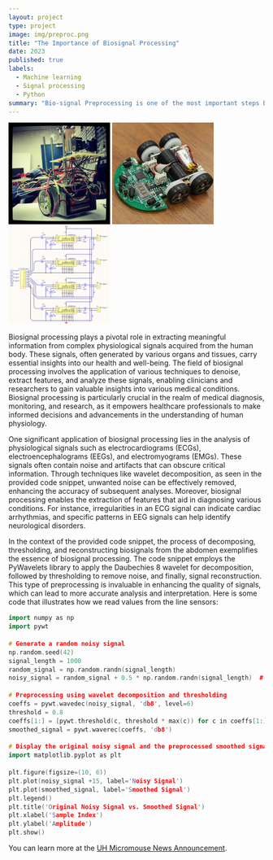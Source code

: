 ```yaml
---
layout: project
type: project
image: img/preproc.png
title: "The Importance of Biosignal Processing"
date: 2023
published: true
labels:
  - Machine learning
  - Signal processing
  - Python
summary: "Bio-signal Preprocessing is one of the most important steps before using the signals for machine learning models "
---
```


<div class="text-center p-4">
  <img width="200px" src="../img/micromouse/micromouse-robot.png" class="img-thumbnail" >
  <img width="200px" src="../img/micromouse/micromouse-robot-2.jpg" class="img-thumbnail" >
  <img width="200px" src="../img/micromouse/micromouse-circuit.png" class="img-thumbnail" >
</div>

Biosignal processing plays a pivotal role in extracting meaningful information from complex physiological signals acquired from the human body. These signals, often generated by various organs and tissues, carry essential insights into our health and well-being. The field of biosignal processing involves the application of various techniques to denoise, extract features, and analyze these signals, enabling clinicians and researchers to gain valuable insights into various medical conditions. Biosignal processing is particularly crucial in the realm of medical diagnosis, monitoring, and research, as it empowers healthcare professionals to make informed decisions and advancements in the understanding of human physiology.

One significant application of biosignal processing lies in the analysis of physiological signals such as electrocardiograms (ECGs), electroencephalograms (EEGs), and electromyograms (EMGs). These signals often contain noise and artifacts that can obscure critical information. Through techniques like wavelet decomposition, as seen in the provided code snippet, unwanted noise can be effectively removed, enhancing the accuracy of subsequent analyses. Moreover, biosignal processing enables the extraction of features that aid in diagnosing various conditions. For instance, irregularities in an ECG signal can indicate cardiac arrhythmias, and specific patterns in EEG signals can help identify neurological disorders.

In the context of the provided code snippet, the process of decomposing, thresholding, and reconstructing biosignals from the abdomen exemplifies the essence of biosignal processing. The code snippet employs the PyWavelets library to apply the Daubechies 8 wavelet for decomposition, followed by thresholding to remove noise, and finally, signal reconstruction. This type of preprocessing is invaluable in enhancing the quality of signals, which can lead to more accurate analysis and interpretation.
Here is some code that illustrates how we read values from the line sensors:

```cpp
import numpy as np
import pywt

# Generate a random noisy signal
np.random.seed(42)
signal_length = 1000
random_signal = np.random.randn(signal_length)
noisy_signal = random_signal + 0.5 * np.random.randn(signal_length)  # Adding Gaussian noise

# Preprocessing using wavelet decomposition and thresholding
coeffs = pywt.wavedec(noisy_signal, 'db8', level=6)
threshold = 0.8
coeffs[1:] = [pywt.threshold(c, threshold * max(c)) for c in coeffs[1:]]
smoothed_signal = pywt.waverec(coeffs, 'db8')

# Display the original noisy signal and the preprocessed smoothed signal
import matplotlib.pyplot as plt

plt.figure(figsize=(10, 6))
plt.plot(noisy_signal +15, label='Noisy Signal')
plt.plot(smoothed_signal, label='Smoothed Signal')
plt.legend()
plt.title('Original Noisy Signal vs. Smoothed Signal')
plt.xlabel('Sample Index')
plt.ylabel('Amplitude')
plt.show()

```

You can learn more at the [UH Micromouse News Announcement](https://manoa.hawaii.edu/news/article.php?aId=2857).
